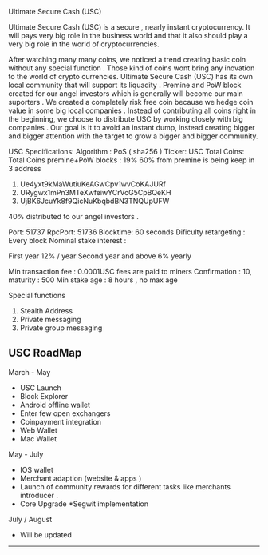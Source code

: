 Ultimate Secure Cash (USC)
 

Ultimate Secure Cash (USC) is a secure , nearly instant cryptocurrency. It will pays very big role in the business world and that it also should play a very big role in the world of cryptocurrencies. 

After watching many many coins, we noticed a trend creating basic coin without any special function . Those kind of coins wont bring any inovation to the world of crypto currencies. Ultimate Secure Cash (USC) has its own local community that will support its liquadity . Premine and PoW block created for our angel investors  which is generally will become our main suporters . We created a completely risk free coin because we hedge coin value in some big local companies . Instead of contributing all coins right in the beginning, we choose to distribute USC by working closely with big companies . Our goal is it to avoid an instant dump, instead creating bigger and bigger attention with the target to grow a bigger and bigger community.


USC Specifications:
Algorithm : PoS ( sha256 )
Ticker: USC
Total Coins: 
Total Coins premine+PoW blocks : 19% 
60% from premine is being keep in 3 address

1. Ue4yxt9kMaWutiuKeAGwCpv1wvCoKAJURf
2. URygwx1mPn3MTeXwfeiwYCrVcG5CpBQeKH
3. UjBK6JcuYk8f9QicNuKbqbdBN3TNQUpUFW

40% distributed to our angel investors . 

Port: 51737
RpcPort: 51736 
Blocktime: 60 seconds
Dificulty retargeting : Every block
Nominal stake interest : 

First year 12% / year 
Second year and above 6% yearly

Min transaction fee : 0.0001USC fees are paid to miners
Confirmation : 10, maturity : 500
Min stake age : 8 hours , no max age

Special functions

1. Stealth Address
2. Private messaging
3. Private group messaging




USC RoadMap
----------------

March - May

- USC Launch
- Block Explorer
- Android offline wallet
- Enter few open exchangers
- Coinpayment integration
- Web Wallet
- Mac Wallet

May - July

- IOS wallet
- Merchant adaption (website & apps )
- Launch of community rewards for different tasks like merchants introducer .
- Core Upgrade *Segwit implementation 

 July / August

- Will be updated

--------------------------

